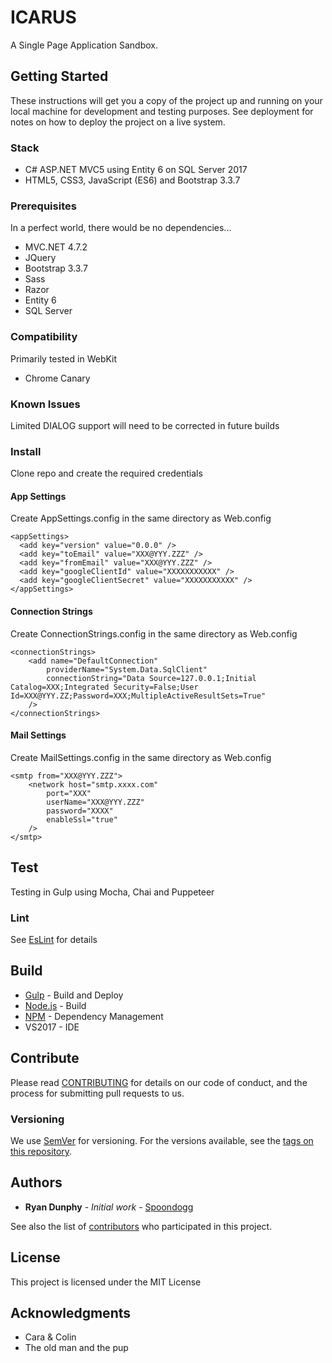 ﻿# ICARUS
A Single Page Application Sandbox.

## Getting Started

These instructions will get you a copy of the project up and running on your local machine for development and testing purposes. 
See deployment for notes on how to deploy the project on a live system.

### Stack

  - C# ASP.NET MVC5 using Entity 6 on SQL Server 2017
  - HTML5, CSS3, JavaScript (ES6) and Bootstrap 3.3.7

### Prerequisites

In a perfect world, there would be no dependencies...

* MVC.NET 4.7.2
* JQuery
* Bootstrap 3.3.7
* Sass
* Razor
* Entity 6
* SQL Server

### Compatibility

Primarily tested in WebKit 

* Chrome Canary

### Known Issues

Limited DIALOG support will need to be corrected in future builds

### Install

Clone repo and create the required credentials

#### App Settings

Create AppSettings.config in the same directory as Web.config
~~~~
<appSettings>
  <add key="version" value="0.0.0" />
  <add key="toEmail" value="XXX@YYY.ZZZ" />
  <add key="fromEmail" value="XXX@YYY.ZZZ" />
  <add key="googleClientId" value="XXXXXXXXXXX" />
  <add key="googleClientSecret" value="XXXXXXXXXXX" />
</appSettings>
~~~~

#### Connection Strings

Create ConnectionStrings.config in the same directory as Web.config
~~~~
<connectionStrings>
	<add name="DefaultConnection"
		providerName="System.Data.SqlClient"
		connectionString="Data Source=127.0.0.1;Initial Catalog=XXX;Integrated Security=False;User Id=XXX@YYY.ZZ;Password=XXX;MultipleActiveResultSets=True"
	/>
</connectionStrings>
~~~~

#### Mail Settings

Create MailSettings.config in the same directory as Web.config
~~~~
<smtp from="XXX@YYY.ZZZ">        
	<network host="smtp.xxxx.com"
		port="XXX"
		userName="XXX@YYY.ZZZ"
		password="XXXX"
		enableSsl="true"
	/>
</smtp>
~~~~

## Test

Testing in Gulp using Mocha, Chai and Puppeteer

### Lint

See [EsLint](https://github.com/Spoondogg/ICARUS/blob/master/config/eslint.json) for details

## Build

* [Gulp](https://gulpjs.com/) - Build and Deploy
* [Node.js](https://nodejs.org) - Build
* [NPM](https://www.npmjs.com/) - Dependency Management
* VS2017 - IDE

## Contribute

Please read [CONTRIBUTING](https://github.com/Spoondogg/ICARUS/blob/master/CONTRIBUTING.md) for details on our code of conduct, and the process for submitting pull requests to us.

### Versioning

We use [SemVer](http://semver.org/) for versioning. For the versions available, see the [tags on this repository](https://github.com/Spoondogg/ICARUS/tags). 

## Authors

* **Ryan Dunphy** - *Initial work* - [Spoondogg](https://github.com/Spoondogg)

See also the list of [contributors](https://github.com/Spoondogg/ICARUS/contributors) who participated in this project.

## License

This project is licensed under the MIT License 

## Acknowledgments

* Cara & Colin
* The old man and the pup
